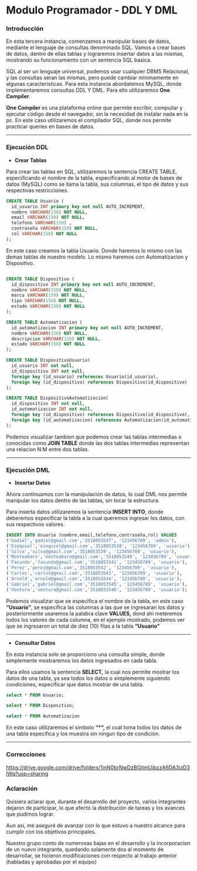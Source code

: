 # Modulo Programador - DDL Y DML

### Introducción

En esta tercera instancia, comenzamos a manipular bases de datos, mediante el lenguaje de consultas denominado SQL. Vamos a crear bases de datos, dentro de ellas tablas y lograremos insertar datos a las mismas, mostrando su funcionamiento con un sentencia SQL basica.

SQL al ser un lenguaje universal, podemos usar cualquier DBMS Relacional, y las consultas seran las mismas, pero puede cambiar minimamente en algunas caracteristicas. Para esta instancia abordatemos MySQL, donde implementaremos consultas DDL Y DML. Para ello utilizaremos **One Compiler**.

**One Compiler** es una plataforma online que permite escribir, compuilar y ejecutar código desde el navegador, sin la necesidad de instalar nada en la pc. En este caso utilizaremos el compilador SQL, donde nos permite practicar queries en bases de datos.

---

### Ejecución DDL

- **Crear Tablas**

Para crear las tablas en SQL, utilizaremos la sentencia CREATE TABLE, especificando el nombre de la tabla, especificando al motor de bases de datos (MySQL) como se llama la tabla, sus columnas, el tipo de datos y sus respectivas restricciones.

```sql
CREATE TABLE Usuario (
  id_usuario INT primary key not null AUTO_INCREMENT,
  nombre VARCHAR(150) NOT NULL,
  email VARCHAR(150) NOT NULL,
  telefono VARCHAR(150) ,
  contraseña VARCHAR(150) NOT NULL,
  rol VARCHAR(150) NOT NULL
);
```

En este caso creamos la tabla Usuario. Donde haremos lo mismo con las demas tablas de nuestro modelo. Lo mismo haremos con Automatizacion y Dispositivo.

```sql

CREATE TABLE Dispositivo (
  id_dispositivo INT primary key not null AUTO_INCREMENT,
  nombre VARCHAR(150) NOT NULL,
  marca VARCHAR(150) NOT NULL,
  tipo VARCHAR(150) NOT NULL,
  estado VARCHAR(150) NOT NULL
);

CREATE TABLE Automatizacion (
  id_automatizacion INT primary key not null AUTO_INCREMENT,
  nombre VARCHAR(150) NOT NULL,
  descripcion VARCHAR(150) NOT NULL,
  estado VARCHAR(150) NOT NULL
);

CREATE TABLE DispositivoUsuario(
  id_usuario INT not null,
  id_dispositivo INT not null,
  foreign key (id_usuario) references Usuario(id_usuario),
  foreign key (id_dispositivo) references Dispositivo(id_dispositivo)
);

CREATE TABLE DispositivoAutomatizacion(
  id_dispositivo INT not null,
  id_automatizacion INT not null,
  foreign key (id_dispositivo) references Dispositivo(id_dispositivo),
  foreign key (id_automatizacion) references Automatizacion(id_automatizacion)
);
```

Podemos visualizar tambien que podemos crear las tablas intermedias o conocidas como **JOIN TABLE** donde las dos tablas intermedias representan una relacion N:M entre dos tablas.

---

### Ejecución DML

- **Insertar Datos**

Ahora continuamos con la manipulación de datos, lo cual DML nos permite manipular los datos dentro de las tablas, sin tocar la estructura.

Para inserta datos utilizaremos la sentencia **INSERT INTO**, donde deberemos especificar la tabla a la cual queremos ingresar los datos, con sus respectivos valores.

```sql
INSERT INTO Usuario (nombre,email,telefono,contraseña,rol) VALUES
('Gadiel','gadiel@gmail.com','3518053537', '123456789', 'admin'),
('Ezequiel','ezequiel@gmail.com','3518053538', '123456789', 'usuario'),
('Silva','silva@gmail.com','3518053539', '123456789', 'usuario'),
('Monteabaro','monteabaro@gmail.com','3518053540', '123456789', 'usuario'),
('Facundo','facundo@gmail.com','3518053541', '123456789', 'usuario'),
('Perez','perez@gmail.com','3518053542', '123456789', 'usuario'),
('Carlos','carlos@gmail.com','3518053543', '123456789', 'usuario'),
('Arnold','arnold@gmail.com','3518053544', '123456789', 'usuario'),
('Gabriel','gabriel@gmail.com','3518053545', '123456789', 'usuario'),
('Ventura','ventura@gmail.com','3518053546', '123456789', 'usuario');
```

Podemos visualizar que se especifica el nombre de la tabla, en este caso **“Usuario”**,  se especifica las columnas a las que se ingresaran los datos y posteriormente usaremos la palabra clave **VALUES,**  dond ahi meteremos todos los valores de cada columna, en el ejemplo mostrado, podemos ver que se ingresaron un total de diez (10) filas a la tabla **“Usuario”**

---

- **Consultar Datos**

En esta instancia solo se proporciono una consulta simple, donde simplemente mostraremos los datos ingresados en cada tabla.

Para ellos usamos la sentencia **SELECT,**  la cual nos permite mostrar los datos de una tabla, ya sea todos los datos o simplemente siguiendo condiciones, especificar que datos mostrar de una tabla.

```sql
select * FROM Usuario;

select * FROM Dispositivo;

select * FROM Automatizacion
```

En este caso utilizaremos el simbolo **“*”,** el cual toma todos los datos de una tabla especifica y los muestra sin ningun tipo de condición.

---

### Correcciones

https://drive.google.com/drive/folders/1inN0brNwDzBGjtmUibzzA6DA3izD3lWq?usp=sharing

### Aclaración

Quisiera aclarar que, durante el desarrollo del proyecto, varios integrantes dejaron de participar, lo que afectó la distribución de tareas y los avances que pudimos lograr.

Aun así, me aseguré de avanzar con lo que estuvo a nuestro alcance para cumplir con los objetivos principales.

Nuestro grupo conto de numerosas bajas en el desarrollo y la incorporacion de un nuevo integrante, quedando solamente dos al momento de desarrollar, se hicieron modificaciones con respecto al trabajo anterior (habladas y aprobadas por el equipo)